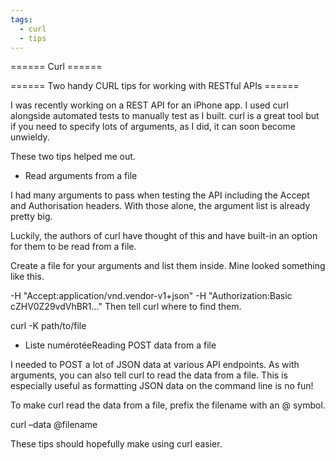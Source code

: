 ```yaml
---
tags:
  - curl
  - tips
---
```


====== Curl ======

====== Two handy CURL tips for working with RESTful APIs ======


I was recently working on a REST API for an iPhone app. I used curl alongside automated tests to manually test as I built. curl is a great tool but if you need to specify lots of arguments, as I did, it can soon become unwieldy.

These two tips helped me out.

  - Read arguments from a file

I had many arguments to pass when testing the API including the Accept and Authorisation headers. With those alone, the argument list is already pretty big.

Luckily, the authors of curl have thought of this and have built-in an option for them to be read from a file.

Create a file for your arguments and list them inside. Mine looked something like this.

-H "Accept:application/vnd.vendor-v1+json"
-H "Authorization:Basic cZHV0Z29vdVhBR1..."
Then tell curl where to find them.

  curl <url> -K path/to/file
  
  
- Liste numérotéeReading POST data from a file

I needed to POST a lot of JSON data at various API endpoints. As with arguments, you can also tell curl to read the data from a file. This is especially useful as formatting JSON data on the command line is no fun!

To make curl read the data from a file, prefix the filename with an @ symbol.

  curl <url> –data @filename
  
These tips should hopefully make using curl easier.